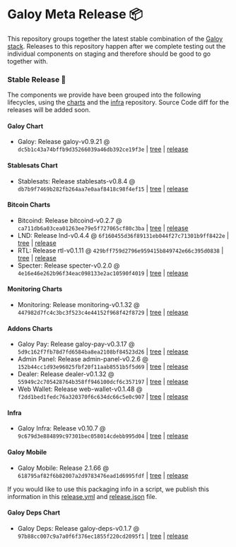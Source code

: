 # Galoy Meta Release 📦

This repository groups together the latest stable combination of the [Galoy stack](https://github.com/GaloyMoney/awesome-galoy#tech-components). 
Releases to this repository happen after we complete testing out the individual components on staging and therefore should be good to go together with.

### Stable Release 🎉

The components we provide have been grouped into the following lifecycles, using the [charts](https://github.com/GaloyMoney/charts) and the [infra](https://github.com/GaloyMoney/galoy-infra) repository. 
Source Code diff for the releases will be added soon.

#### Galoy Chart
- Galoy: Release galoy-v0.9.21 @ `dc5b1c43a74bffb9d35266039a46db392ce19f3e` | [tree](https://github.com/GaloyMoney/charts/tree/dc5b1c43a74bffb9d35266039a46db392ce19f3e/charts/galoy) | [release](https://github.com/GaloyMoney/charts/releases/tag/galoy-v0.9.21)

#### Stablesats Chart
- Stablesats: Release stablesats-v0.8.4 @ `db7b9f7469b282fb264aa7e0aaf8418c98f4ef15` | [tree](https://github.com/GaloyMoney/charts/tree/db7b9f7469b282fb264aa7e0aaf8418c98f4ef15/charts/stablesats) | [release](https://github.com/GaloyMoney/charts/releases/tag/stablesats-v0.8.4)

#### Bitcoin Charts
- Bitcoind: Release bitcoind-v0.2.7 @ `ca711db6a03cea01263ee79e5f727065cf80c3ba` | [tree](https://github.com/GaloyMoney/charts/tree/ca711db6a03cea01263ee79e5f727065cf80c3ba/charts/bitcoind) | [release](https://github.com/GaloyMoney/charts/releases/tag/bitcoind-v0.2.7)
- LND: Release lnd-v0.4.4 @ `6f160455d36f89131eb044f27c71301b9ff8422e` | [tree](https://github.com/GaloyMoney/charts/tree/6f160455d36f89131eb044f27c71301b9ff8422e/charts/lnd) | [release](https://github.com/GaloyMoney/charts/releases/tag/lnd-v0.4.4)
- RTL: Release rtl-v0.1.11 @ `429bff759d2796e959415b849742e66c395d0838` | [tree](https://github.com/GaloyMoney/charts/tree/429bff759d2796e959415b849742e66c395d0838/charts/rtl) | [release](https://github.com/GaloyMoney/charts/releases/tag/rtl-v0.1.11)
- Specter: Release specter-v0.2.0 @ `4e16e46e262b96f34eac098133e2ac10590f4019` | [tree](https://github.com/GaloyMoney/charts/tree/4e16e46e262b96f34eac098133e2ac10590f4019/charts/specter) | [release](https://github.com/GaloyMoney/charts/releases/tag/specter-v0.2.0)

#### Monitoring Charts
- Monitoring: Release monitoring-v0.1.32 @ `447982d7fc4c3bc3f523c4e44152f968f42f8729` | [tree](https://github.com/GaloyMoney/charts/tree/447982d7fc4c3bc3f523c4e44152f968f42f8729/charts/monitoring) | [release](https://github.com/GaloyMoney/charts/releases/tag/monitoring-v0.1.32)

#### Addons Charts
- Galoy Pay: Release galoy-pay-v0.3.17 @ `5d9c162f7fb78d7fd6584ba8ea2108bf84523d26` | [tree](https://github.com/GaloyMoney/charts/tree/5d9c162f7fb78d7fd6584ba8ea2108bf84523d26/charts/galoy-pay) | [release](https://github.com/GaloyMoney/charts/releases/tag/galoy-pay-v0.3.17)
- Admin Panel: Release admin-panel-v0.2.6 @ `152b44cc1d93e96025fbf20f11aab8551b5f5d69` | [tree](https://github.com/GaloyMoney/charts/tree/152b44cc1d93e96025fbf20f11aab8551b5f5d69/charts/admin-panel) | [release](https://github.com/GaloyMoney/charts/releases/tag/admin-panel-v0.2.6)
- Dealer: Release dealer-v0.1.32 @ `55949c2c705428764b358ff946100dcf6c357197` | [tree](https://github.com/GaloyMoney/charts/tree/55949c2c705428764b358ff946100dcf6c357197/charts/dealer) | [release](https://github.com/GaloyMoney/charts/releases/tag/dealer-v0.1.32)
- Web Wallet: Release web-wallet-v0.1.48 @ `f2dd1bed1fedc76a320370f6c634dc66c5e0c907` | [tree](https://github.com/GaloyMoney/charts/tree/f2dd1bed1fedc76a320370f6c634dc66c5e0c907/charts/web-wallet) | [release](https://github.com/GaloyMoney/charts/releases/tag/web-wallet-v0.1.48)

#### Infra

- Galoy Infra: Release v0.10.7 @ `9c679d3e884899c97301bec058014cdebb995d04` | [tree](https://github.com/GaloyMoney/galoy-infra/tree/9c679d3e884899c97301bec058014cdebb995d04) | [release](https://github.com/GaloyMoney/galoy-infra/releases/tag/v0.10.7)

#### Galoy Mobile

- Galoy Mobile: Release 2.1.66 @ `618795af82f6b82007a2d9783476ead1d6995fdf` | [tree](https://github.com/GaloyMoney/galoy-mobile/tree/618795af82f6b82007a2d9783476ead1d6995fdf) | [release](https://github.com/GaloyMoney/galoy-mobile/releases/tag/2.1.66)

If you would like to use this packaging info in a script, we publish this information in this [release.yml](./release.yml) and [release.json](./release.json) file.

#### Galoy Deps Chart
- Galoy Deps: Release galoy-deps-v0.1.7 @ `97b88cc007c9a7a0f6f376ec1855f220cd2095f1` | [tree](https://github.com/GaloyMoney/charts/tree/97b88cc007c9a7a0f6f376ec1855f220cd2095f1/charts/galoy-deps) | [release](https://github.com/GaloyMoney/charts/releases/tag/galoy-deps-v0.1.7)
